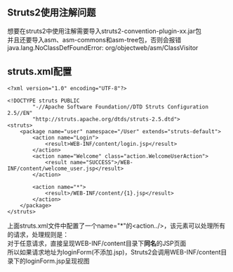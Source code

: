 ## Struts2使用注解问题
想要在struts2中使用注解需要导入struts2-convention-plugin-xx.jar包  
并且还要导入asm、asm-commons和asm-tree包，否则会报错java.lang.NoClassDefFoundError: org/objectweb/asm/ClassVisitor  
  
## struts.xml配置
```
<?xml version="1.0" encoding="UTF-8"?>

<!DOCTYPE struts PUBLIC
		"-//Apache Software Foundation//DTD Struts Configuration 2.5//EN"
		"http://struts.apache.org/dtds/struts-2.5.dtd">
<struts>
	<package name="user" namespace="/User" extends="struts-default">
		<action name="Login">
			<result>WEB-INF/content/login.jsp</result>
		</action>
		<action name="Welcome" class="action.WelcomeUserAction">
			<result name="SUCCESS">/WEB-INF/content/welcome_user.jsp</result>
		</action>
		
		<action name="*">
			<result>/WEB-INF/content/{1}.jsp</result>
		</action>
	</package>
</struts>
```
上面struts.xml文件中配置了一个name="*"的<action../>，该元素可以处理所有的请求，处理规则是：  
对于任意请求，直接呈现WEB-INF/content目录下**同名**的JSP页面  
所以如果请求地址为loginForm(不添加.jsp)，Struts2会调用WEB-INF/content目录下的loginForm.jsp呈现视图

